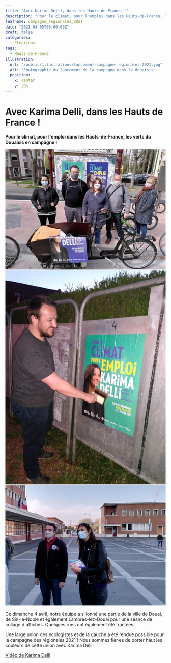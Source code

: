 ```yaml
---
title: "Avec Karima Delli, dans les Hauts de France !"
description: "Pour le climat, pour l'emploi dans les Hauts-de-France, les verts du Douaisis en campagne !"
leafname: campagne_regionales_2021
date: "2021-04-05T08:00:00Z"
draft: false
categories:
  - Élections
tags:
  - Hauts-de-France
illustration:
  url: "/public/illustrations/lancement-campagne-regionales-2021.jpg"
  alt: "Photographie du lancement de la campagne dans le douaisis"
  position:
    x: center
    y: 20%
---
```


# Avec Karima Delli, dans les Hauts de France !

**Pour le climat, pour l'emploi dans les Hauts-de-France, les verts du Douaisis en campagne !**

![Photographie du lancement de la campagne dans le douaisis](/public/illustrations/lancement-campagne-regionales-2021.jpg)
![Photographie de Nicolas Froidure qui colle une affiche](/public/illustrations/nicolas-qui-colle.jpg)
![Photographie de Katia Bittner et Éric Piolle tractant](/public/illustrations/tractage-regionales-karima-delli.jpg)

Ce dimanche 4 avril, notre équipe a sillonné une partie de la ville de Douai, de Sin-le-Noble et également Lambres-lez-Douai pour une séance de collage d'affiches. Quelques rues ont également été tractées.

Une large union des écologistes et de la gauche a été rendue possible pour la campagne des régionales 2021 ! Nous sommes fier·es de porter haut les couleurs de cette union avec Karima Delli.

[Vidéo de Karima Delli](https://www.youtube.com/watch?v=OAGFabQBOC4 "📺")
